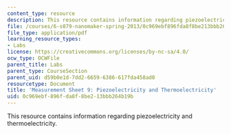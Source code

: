 ```yaml
---
content_type: resource
description: This resource contains information regarding piezoelectricity and thermoelectricity.
file: /courses/6-s079-nanomaker-spring-2013/0c969ebf896fda8f8be213bbb264b19b_MIT6_S079S13_lab09.pdf
file_type: application/pdf
learning_resource_types:
- Labs
license: https://creativecommons.org/licenses/by-nc-sa/4.0/
ocw_type: OCWFile
parent_title: Labs
parent_type: CourseSection
parent_uid: d59b0e1d-7dd2-6659-6386-617fda458ad0
resourcetype: Document
title: 'Measurement Sheet 9: Piezoelectricity and Thermoelectricity'
uid: 0c969ebf-896f-da8f-8be2-13bbb264b19b
---
```

This resource contains information regarding piezoelectricity and thermoelectricity.